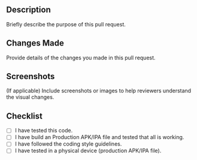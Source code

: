## Description

Briefly describe the purpose of this pull request.

## Changes Made

Provide details of the changes you made in this pull request.

## Screenshots

(If applicable) Include screenshots or images to help reviewers understand the visual changes.

## Checklist

- [ ] I have tested this code.
- [ ] I have build an Production APK/IPA file and tested that all is working.
- [ ] I have followed the coding style guidelines.
- [ ] I have tested in a physical device (production APK/IPA file).
